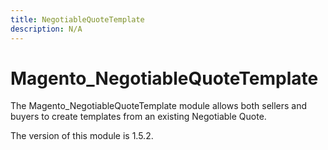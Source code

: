 ```yaml
---
title: NegotiableQuoteTemplate
description: N/A
---
```


# Magento_NegotiableQuoteTemplate

The Magento_NegotiableQuoteTemplate module allows both sellers and buyers to create templates from an existing Negotiable Quote.

<InlineAlert slots="text" />
The version of this module is 1.5.2.
